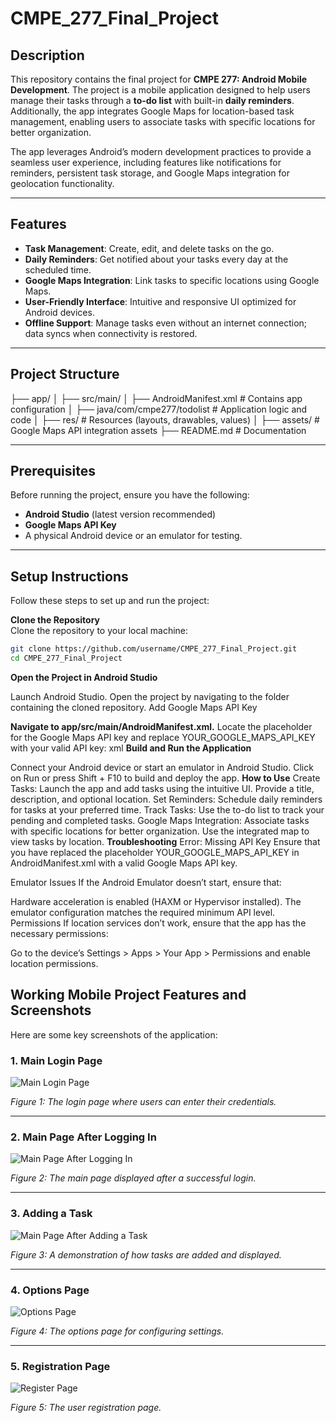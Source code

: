 # CMPE_277_Final_Project

## Description
This repository contains the final project for **CMPE 277: Android Mobile Development**. The project is a mobile application designed to help users manage their tasks through a **to-do list** with built-in **daily reminders**. Additionally, the app integrates Google Maps for location-based task management, enabling users to associate tasks with specific locations for better organization.

The app leverages Android’s modern development practices to provide a seamless user experience, including features like notifications for reminders, persistent task storage, and Google Maps integration for geolocation functionality.

---

## Features
- **Task Management**: Create, edit, and delete tasks on the go.
- **Daily Reminders**: Get notified about your tasks every day at the scheduled time.
- **Google Maps Integration**: Link tasks to specific locations using Google Maps.
- **User-Friendly Interface**: Intuitive and responsive UI optimized for Android devices.
- **Offline Support**: Manage tasks even without an internet connection; data syncs when connectivity is restored.

---

## Project Structure
├── app/ │ ├── src/main/ │ ├── AndroidManifest.xml # Contains app configuration │ ├── java/com/cmpe277/todolist # Application logic and code │ ├── res/ # Resources (layouts, drawables, values) │ ├── assets/ # Google Maps API integration assets ├── README.md # Documentation

---

## Prerequisites
Before running the project, ensure you have the following:
- **Android Studio** (latest version recommended)
- **Google Maps API Key**
- A physical Android device or an emulator for testing.

---

## Setup Instructions
Follow these steps to set up and run the project:

**Clone the Repository**  
   Clone the repository to your local machine:
   ```bash
   git clone https://github.com/username/CMPE_277_Final_Project.git
   cd CMPE_277_Final_Project
   ```
**Open the Project in Android Studio**

Launch Android Studio.
Open the project by navigating to the folder containing the cloned repository.
Add Google Maps API Key

**Navigate to app/src/main/AndroidManifest.xml.**
Locate the placeholder for the Google Maps API key and replace YOUR_GOOGLE_MAPS_API_KEY with your valid API key:
xml
<meta-data
    android:name="com.google.android.geo.API_KEY"
    android:value="YOUR_GOOGLE_MAPS_API_KEY" />
**Build and Run the Application**

Connect your Android device or start an emulator in Android Studio.
Click on Run or press Shift + F10 to build and deploy the app.
**How to Use**
Create Tasks: Launch the app and add tasks using the intuitive UI. Provide a title, description, and optional location.
Set Reminders: Schedule daily reminders for tasks at your preferred time.
Track Tasks: Use the to-do list to track your pending and completed tasks.
Google Maps Integration: Associate tasks with specific locations for better organization. Use the integrated map to view tasks by location.
**Troubleshooting**
Error: Missing API Key
Ensure that you have replaced the placeholder YOUR_GOOGLE_MAPS_API_KEY in AndroidManifest.xml with a valid Google Maps API key.

Emulator Issues
If the Android Emulator doesn’t start, ensure that:

Hardware acceleration is enabled (HAXM or Hypervisor installed).
The emulator configuration matches the required minimum API level.
Permissions
If location services don’t work, ensure that the app has the necessary permissions:

Go to the device’s Settings > Apps > Your App > Permissions and enable location permissions.
## Working Mobile Project Features and Screenshots

Here are some key screenshots of the application:

### 1. Main Login Page
![Main Login Page](Main_login_page.png)

*Figure 1: The login page where users can enter their credentials.*

---

### 2. Main Page After Logging In
![Main Page After Logging In](Main_page_after_logging_in.png)

*Figure 2: The main page displayed after a successful login.*

---

### 3. Adding a Task
![Main Page After Adding a Task](Main_page_after_adding_task.png)

*Figure 3: A demonstration of how tasks are added and displayed.*

---

### 4. Options Page
![Options Page](Options_page.png)

*Figure 4: The options page for configuring settings.*

---

### 5. Registration Page
![Register Page](Register_page.png)

*Figure 5: The user registration page.*

